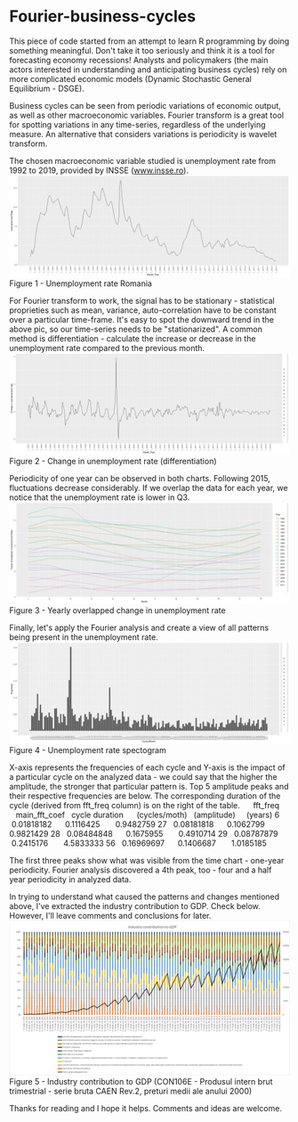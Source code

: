 # Fourier-business-cycles

This piece of code started from an attempt to learn R programming by doing something meaningful. Don't take it too seriously and think it is a tool for forecasting economy recessions! Analysts and policymakers (the main actors interested in understanding and anticipating business cycles) rely on more complicated economic models (Dynamic Stochastic General Equilibrium - DSGE).

Business cycles can be seen from periodic variations of economic output, as well as other macroeconomic variables. Fourier transform is a great tool for spotting variations in any time-series, regardless of the underlying measure. An alternative that considers variations is periodicity is wavelet transform.

The chosen macroeconomic variable studied is unemployment rate from 1992 to 2019, provided by INSSE (www.insse.ro). 
![Alt text](doc/fig1_Unempl_Rate.jpg?raw=true "Unemployment rate Romania")
Figure 1 - Unemployment rate Romania

For Fourier transform to work, the signal has to be stationary - statistical proprieties such as mean, variance, auto-correlation have to be constant over a particular time-frame. It's easy to spot the downward trend in the above pic, so our time-series needs to be "stationarized". A common method is differentiation - calculate the increase or decrease in the unemployment rate compared to the previous month.
![Alt text](doc/fig2_Change_in_unempl_rate.jpg?raw=true "Change in unemployment rate")
Figure 2 - Change in unemployment rate (differentiation)

Periodicity of one year can be observed in both charts. Following 2015, fluctuations decrease considerably. If we overlap the data for each year, we notice that the unemployment rate is lower in Q3. 
![Alt text](doc/fig3_Unempl_Rate_overlap.jpg?raw=true "Overlapped unemployment rate")
Figure 3 - Yearly overlapped change in unemployment rate

Finally, let's apply the Fourier analysis and create a view of all patterns being present in the unemployment rate.
![Alt text](doc/fig4_Fourier_unempl_rate.jpg?raw=true "Spectogram")
Figure 4 - Unemployment rate spectogram

X-axis represents the frequencies of each cycle and Y-axis is the impact of a particular cycle on the analyzed data - we could say that the higher the amplitude, the stronger that particular pattern is.
Top 5 amplitude peaks and their respective frequencies are below. The corresponding duration of the cycle (derived from fft_freq column) is on the right of the table.
     fft_freq        main_fft_coef   cycle duration
     (cycles/moth)   (amplitude)     (years)
6    0.01818182      0.1116425       0.9482759
27   0.08181818      0.1062799       0.9821429
28   0.08484848      0.1675955       0.4910714
29   0.08787879      0.2415176       4.5833333
56   0.16969697      0.1406687       1.0185185

The first three peaks show what was visible from the time chart - one-year periodicity. Fourier analysis discovered a 4th peak, too - four and a half year periodicity in analyzed data. 

In trying to understand what caused the patterns and changes mentioned above, I've extracted the industry contribution to GDP. Check below. However, I'll leave comments and conclusions for later.
![Alt text](doc/fig5_Industry_contrib_GDP.png?raw=true "Industry contribution to GDP")
Figure 5 - Industry contribution to GDP (CON106E - Produsul intern brut trimestrial - serie bruta CAEN Rev.2, preturi medii ale anului 2000)

Thanks for reading and I hope it helps. Comments and ideas are welcome.
